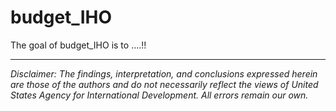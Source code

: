 
# budget_IHO

<!-- badges: start -->
<!-- badges: end -->

The goal of budget_IHO is to ....!!


---

*Disclaimer: The findings, interpretation, and conclusions expressed herein are those of the authors and do not necessarily reflect the views of United States Agency for International Development. All errors remain our own.*